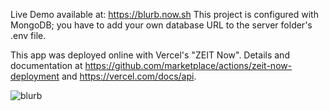 Live Demo available at: https://blurb.now.sh
This project is configured with MongoDB; you have to add your own database URL to the server folder's .env file.

This app was deployed online with Vercel's "ZEIT Now". Details and documentation at https://github.com/marketplace/actions/zeit-now-deployment and https://vercel.com/docs/api.

![blurb](https://user-images.githubusercontent.com/56236726/95626106-7c975d00-0a2e-11eb-83ad-e4056b2d1e9c.jpg)
